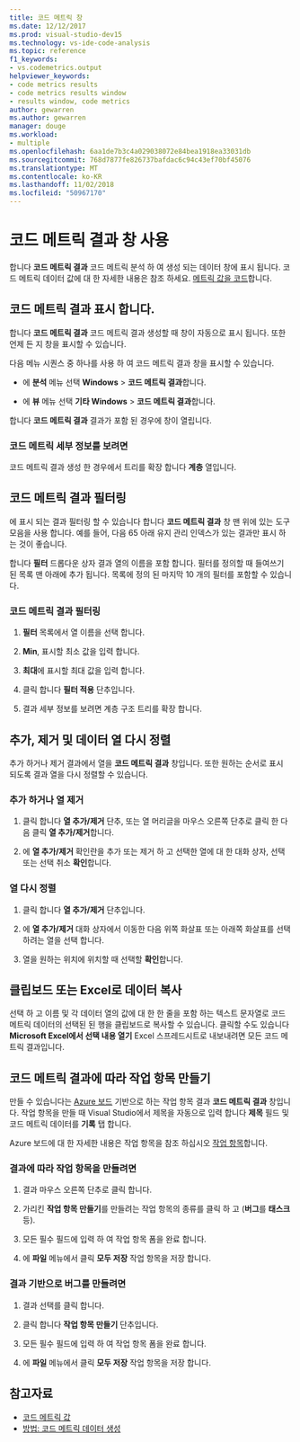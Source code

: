 ```yaml
---
title: 코드 메트릭 창
ms.date: 12/12/2017
ms.prod: visual-studio-dev15
ms.technology: vs-ide-code-analysis
ms.topic: reference
f1_keywords:
- vs.codemetrics.output
helpviewer_keywords:
- code metrics results
- code metrics results window
- results window, code metrics
author: gewarren
ms.author: gewarren
manager: douge
ms.workload:
- multiple
ms.openlocfilehash: 6aa1de7b3c4a029038072e84bea1918ea33031db
ms.sourcegitcommit: 768d7877fe826737bafdac6c94c43ef70bf45076
ms.translationtype: MT
ms.contentlocale: ko-KR
ms.lasthandoff: 11/02/2018
ms.locfileid: "50967170"
---
```

# <a name="use-the-code-metrics-results-window"></a>코드 메트릭 결과 창 사용

합니다 **코드 메트릭 결과** 코드 메트릭 분석 하 여 생성 되는 데이터 창에 표시 됩니다. 코드 메트릭 데이터 값에 대 한 자세한 내용은 참조 하세요. [메트릭 값을 코드](../code-quality/code-metrics-values.md)합니다.

## <a name="display-code-metrics-results"></a>코드 메트릭 결과 표시 합니다.

합니다 **코드 메트릭 결과** 코드 메트릭 결과 생성할 때 창이 자동으로 표시 됩니다. 또한 언제 든 지 창을 표시할 수 있습니다.

다음 메뉴 시퀀스 중 하나를 사용 하 여 코드 메트릭 결과 창을 표시할 수 있습니다.

- 에 **분석** 메뉴 선택 **Windows** > **코드 메트릭 결과**합니다.

- 에 **뷰** 메뉴 선택 **기타 Windows** > **코드 메트릭 결과**합니다.

합니다 **코드 메트릭 결과** 결과가 포함 된 경우에 창이 열립니다.

### <a name="to-view-code-metrics-details"></a>코드 메트릭 세부 정보를 보려면

코드 메트릭 결과 생성 한 경우에서 트리를 확장 합니다 **계층** 열입니다.

## <a name="filter-code-metrics-results"></a>코드 메트릭 결과 필터링

에 표시 되는 결과 필터링 할 수 있습니다 합니다 **코드 메트릭 결과** 창 맨 위에 있는 도구 모음을 사용 합니다. 예를 들어, 다음 65 아래 유지 관리 인덱스가 있는 결과만 표시 하는 것이 좋습니다.

합니다 **필터** 드롭다운 상자 결과 열의 이름을 포함 합니다. 필터를 정의할 때 들여쓰기 된 목록 맨 아래에 추가 됩니다. 목록에 정의 된 마지막 10 개의 필터를 포함할 수 있습니다.

### <a name="to-filter-the-code-metrics-results"></a>코드 메트릭 결과 필터링

1.  **필터** 목록에서 열 이름을 선택 합니다.

2.  **Min**, 표시할 최소 값을 입력 합니다.

3.  **최대**에 표시할 최대 값을 입력 합니다.

4.  클릭 합니다 **필터 적용** 단추입니다.

5.  결과 세부 정보를 보려면 계층 구조 트리를 확장 합니다.

## <a name="add-remove-and-rearrange-data-columns"></a>추가, 제거 및 데이터 열 다시 정렬

추가 하거나 제거 결과에서 열을 **코드 메트릭 결과** 창입니다. 또한 원하는 순서로 표시 되도록 결과 열을 다시 정렬할 수 있습니다.

### <a name="add-or-remove-a-column"></a>추가 하거나 열 제거

1. 클릭 합니다 **열 추가/제거** 단추, 또는 열 머리글을 마우스 오른쪽 단추로 클릭 한 다음 클릭 **열 추가/제거**합니다.

1. 에 **열 추가/제거** 확인란을 추가 또는 제거 하 고 선택한 열에 대 한 대화 상자, 선택 또는 선택 취소 **확인**합니다.

### <a name="rearrange-columns"></a>열 다시 정렬

1. 클릭 합니다 **열 추가/제거** 단추입니다.

1. 에 **열 추가/제거** 대화 상자에서 이동한 다음 위쪽 화살표 또는 아래쪽 화살표를 선택 하려는 열을 선택 합니다.

1. 열을 원하는 위치에 위치할 때 선택할 **확인**합니다.

## <a name="copy-data-to-the-clipboard-or-excel"></a>클립보드 또는 Excel로 데이터 복사

선택 하 고 이름 및 각 데이터 열의 값에 대 한 한 줄을 포함 하는 텍스트 문자열로 코드 메트릭 데이터의 선택된 된 행을 클립보드로 복사할 수 있습니다. 클릭할 수도 있습니다 **Microsoft Excel에서 선택 내용 열기** Excel 스프레드시트로 내보내려면 모든 코드 메트릭 결과입니다.

## <a name="create-a-work-item-based-on-code-metric-results"></a>코드 메트릭 결과에 따라 작업 항목 만들기

만들 수 있습니다는 [Azure 보드](/azure/devops/boards/index?view=vsts) 기반으로 하는 작업 항목 결과 **코드 메트릭 결과** 창입니다. 작업 항목을 만들 때 Visual Studio에서 제목을 자동으로 입력 합니다 **제목** 필드 및 코드 메트릭 데이터를 **기록** 탭 합니다.

Azure 보드에 대 한 자세한 내용은 작업 항목을 참조 하십시오 [작업 항목](/azure/devops/boards/work-items/index?view=vsts)합니다.

### <a name="to-create-a-work-item-based-on-a-result"></a>결과에 따라 작업 항목을 만들려면

1.  결과 마우스 오른쪽 단추로 클릭 합니다.

2.  가리킨 **작업 항목 만들기**를 만들려는 작업 항목의 종류를 클릭 하 고 (**버그**를 **태스크**등).

3.  모든 필수 필드에 입력 하 여 작업 항목 폼을 완료 합니다.

4.  에 **파일** 메뉴에서 클릭 **모두 저장** 작업 항목을 저장 합니다.

### <a name="to-create-a-bug-based-on-a-result"></a>결과 기반으로 버그를 만들려면

1.  결과 선택를 클릭 합니다.

2.  클릭 합니다 **작업 항목 만들기** 단추입니다.

3.  모든 필수 필드에 입력 하 여 작업 항목 폼을 완료 합니다.

4.  에 **파일** 메뉴에서 클릭 **모두 저장** 작업 항목을 저장 합니다.

## <a name="see-also"></a>참고자료

- [코드 메트릭 값](../code-quality/code-metrics-values.md)
- [방법: 코드 메트릭 데이터 생성](../code-quality/how-to-generate-code-metrics-data.md)